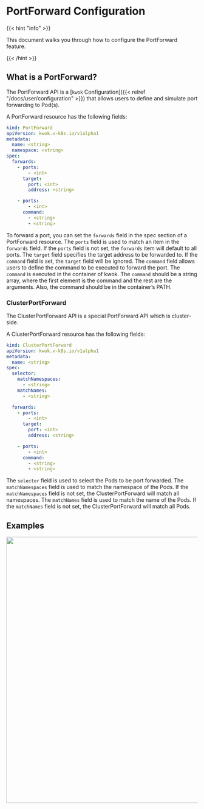 # PortForward Configuration

{{< hint "info" >}}

This document walks you through how to configure the PortForward feature.

{{< /hint >}}

## What is a PortForward?

The PortForward API is a [`kwok` Configuration]({{< relref "/docs/user/configuration" >}}) that allows users to define and simulate port forwarding to Pod(s).

A PortForward resource has the following fields:

``` yaml
kind: PortForward
apiVersion: kwok.x-k8s.io/v1alpha1
metadata:
  name: <string>
  namespace: <string>
spec:
  forwards:
    - ports:
        - <int>
      target:
        port: <int>
        address: <string>

    - ports:
        - <int>
      command:
        - <string>
        - <string>
```

To forward a port, you can set the `forwards` field in the spec section of a PortForward resource.
The `ports` field is used to match an item in the `forwards` field. If the `ports` field is not set, the `forwards` item will default to all ports.
The `target` field specifies the target address to be forwarded to. If the `command` field is set, the `target` field will be ignored.
The `command` field allows users to define the command to be executed to forward the port. The `command` is executed in the container of kwok.
The `command` should be a string array, where the first element is the command and the rest are the arguments. Also, the command should be in the container’s PATH.

### ClusterPortForward

The ClusterPortForward API is a special PortForward API which is cluster-side.

A ClusterPortForward resource has the following fields:

``` yaml
kind: ClusterPortForward
apiVersion: kwok.x-k8s.io/v1alpha1
metadata:
  name: <string>
spec:
  selector:
    matchNamespaces:
      - <string>
    matchNames:
      - <string>

  forwards:
    - ports:
        - <int>
      target:
        port: <int>
        address: <string>

    - ports:
        - <int>
      command:
        - <string>
        - <string>
```

The `selector` field is used to select the Pods to be port forwarded.
The `matchNamespaces` field is used to match the namespace of the Pods. If the `matchNamespaces` field is not set, the ClusterPortForward will match all namespaces.
The `matchNames` field is used to match the name of the Pods. If the `matchNames` field is not set, the ClusterPortForward will match all Pods.

## Examples

<img width="700px" src="/img/demo/port-forward.svg">
